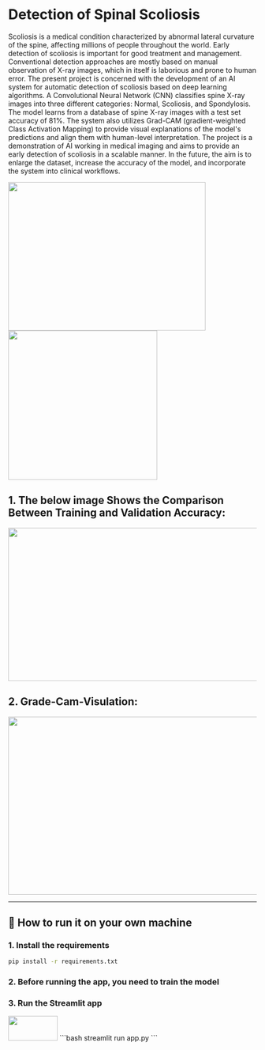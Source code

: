 # Detection of Spinal Scoliosis
Scoliosis is a medical condition characterized by abnormal lateral curvature of the spine, affecting millions of people throughout the world. Early detection of scoliosis is important for good treatment and management. Conventional detection approaches are mostly based on manual observation of X-ray images, which in itself is laborious and prone to human error. The present project is concerned with the development of an AI system for automatic detection of scoliosis based on deep learning algorithms. 
A Convolutional Neural Network (CNN) classifies spine X-ray images into three different categories: Normal, Scoliosis, and Spondylosis. The model learns from a database of spine X-ray images with a test set accuracy of 81%. The system also utilizes Grad-CAM (gradient-weighted Class Activation Mapping) to provide visual explanations of the model's predictions and align them with human-level interpretation.
The project is a demonstration of AI working in medical imaging and aims to provide an early detection of scoliosis in a scalable manner. In the future, the aim is to enlarge the dataset, increase the accuracy of the model, and incorporate the system into clinical workflows.

<img src="https://github.com/user-attachments/assets/ce7006e8-630e-46ae-9c3c-8ee379a98330" height="300" width="400"/>
<img src="https://github.com/user-attachments/assets/d262f5c4-daa9-471f-acfa-1a6ac75b90e4" height="302"/>
    
## 1. The below image Shows the Comparison Between Training and Validation Accuracy:
<img src="https://github.com/user-attachments/assets/4bb034ea-34d9-4ba5-99f9-b1f5edd17395" height="310" width="515"/>

## 2. Grade-Cam-Visulation:
<img src="https://github.com/user-attachments/assets/f588f5ef-7752-4577-b85e-72b9e89b9368" height="360" width="515"/>


---

## 🚀 How to run it on your own machine

### 1. Install the requirements

```bash
pip install -r requirements.txt
```
### 2. Before running the app, you need to train the model

### 3. Run the Streamlit app 
<img src = "https://streamlit.io/images/brand/streamlit-logo-primary-colormark-darktext.png" height="50" width="100">
```bash
streamlit run app.py
```


